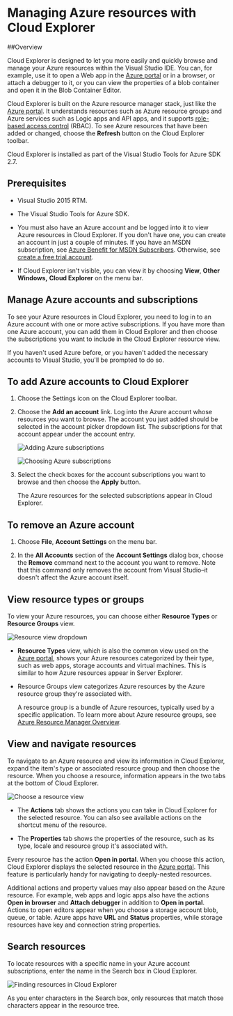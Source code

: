 <properties 
   pageTitle="Managing Azure resources with Cloud Explorer | Microsoft Azure"
   description="Learn how to use Cloud Explorer to browse and manage Azure resources within Visual Studio."
   services="visual-studio-online"
   documentationCenter="na"
   authors="TomArcher"
   manager="douge"
   editor="" />
<tags 
   ms.service="multiple"
   ms.devlang="dotnet"
   ms.topic="article"
   ms.tgt_pltfrm="na"
   ms.workload="multiple"
   ms.date="08/15/2016"
   ms.author="tarcher" />

# Managing Azure resources with Cloud Explorer

##Overview

Cloud Explorer is designed to let you more easily and quickly browse and manage your Azure resources within the Visual Studio IDE. You can, for example, use it to open a Web app in the [Azure portal](http://go.microsoft.com/fwlink/p/?LinkID=525040) or in a browser, or attach a debugger to it, or you can view the properties of a blob container and open it in the Blob Container Editor.

Cloud Explorer is built on the Azure resource manager stack, just like the [Azure portal](http://go.microsoft.com/fwlink/p/?LinkID=525040). It understands resources such as Azure resource groups and Azure services such as Logic apps and API apps, and it supports [role-based access control](./active-directory/role-based-access-control-configure.md) (RBAC). To see Azure resources that have been added or changed, choose the **Refresh** button on the Cloud Explorer toolbar.

Cloud Explorer is installed as part of the Visual Studio Tools for Azure SDK 2.7. 

## Prerequisites

- Visual Studio 2015 RTM.

- The Visual Studio Tools for Azure SDK. 
- You must also have an Azure account and be logged into it to view Azure resources in Cloud Explorer. If you don't have one, you can create an account in just a couple of minutes. If you have an MSDN subscription, see [Azure Benefit for MSDN Subscribers](https://azure.microsoft.com/pricing/member-offers/msdn-benefits-details/). Otherwise, see [create a free trial account](https://azure.microsoft.com/pricing/free-trial/).

- If Cloud Explorer isn't visible, you can view it by choosing **View**, **Other Windows,** **Cloud Explorer** on the menu bar.

## Manage Azure accounts and subscriptions

To see your Azure resources in Cloud Explorer, you need to log in to an Azure account with one or more active subscriptions. If you have more than one Azure account, you can add them in Cloud Explorer and then choose the subscriptions you want to include in the Cloud Explorer resource view.

If you haven't used Azure before, or you haven't added the necessary accounts to Visual Studio, you'll be prompted to do so.

## To add Azure accounts to Cloud Explorer

1. Choose the Settings icon on the Cloud Explorer toolbar.

1. Choose the **Add an account** link. Log into the Azure account whose resources you want to browse. The account you just added should be selected in the account picker dropdown list. The subscriptions for that account appear under the account entry.

    ![Adding Azure subscriptions](./media/vs-azure-tools-resources-managing-with-cloud-explorer/IC819514.png)

    ![Choosing Azure subscriptions](./media/vs-azure-tools-resources-managing-with-cloud-explorer/IC819515.png)

1. Select the check boxes for the account subscriptions you want to browse and then choose the **Apply** button.

    The Azure resources for the selected subscriptions appear in Cloud Explorer.

## To remove an Azure account

1. Choose **File**, **Account Settings** on the menu bar.

1. In the **All Accounts** section of the **Account Settings** dialog box, choose the **Remove** command next to the account you want to remove. Note that this command only removes the account from Visual Studio–it doesn't affect the Azure account itself.

## View resource types or groups

To view your Azure resources, you can choose either **Resource Types** or **Resource Groups** view.

![Resource view dropdown](./media/vs-azure-tools-resources-managing-with-cloud-explorer/IC819516.png)

- **Resource Types** view, which is also the common view used on the [Azure portal](http://go.microsoft.com/fwlink/p/?LinkID=525040), shows your Azure resources categorized by their type, such as web apps, storage accounts and virtual machines. This is similar to how Azure resources appear in Server Explorer.

- Resource Groups view categorizes Azure resources by the Azure resource group they're associated with.

 
	A resource group is a bundle of Azure resources, typically used by a specific application. To learn more about Azure resource groups, see [Azure Resource Manager Overview](./resource-group-overview.md).

## View and navigate resources

To navigate to an Azure resource and view its information in Cloud Explorer, expand the item's type or associated resource group and then choose the resource. When you choose a resource, information appears in the two tabs at the bottom of Cloud Explorer.

![Choose a resource view](./media/vs-azure-tools-resources-managing-with-cloud-explorer/IC819517.png)

- The **Actions** tab shows the actions you can take in Cloud Explorer for the selected resource. You can also see available actions on the shortcut menu of the resource.

- The **Properties** tab shows the properties of the resource, such as its type, locale and resource group it's associated with.

Every resource has the action **Open in portal**. When you choose this action, Cloud Explorer displays the selected resource in the [Azure portal](http://go.microsoft.com/fwlink/p/?LinkID=525040). This feature is particularly handy for navigating to deeply-nested resources.

Additional actions and property values may also appear based on the Azure resource. For example, web apps and logic apps also have the actions **Open in browser** and **Attach debugger** in addition to **Open in portal**. Actions to open editors appear when you choose a storage account blob, queue, or table. Azure apps have **URL** and **Status** properties, while storage resources have key and connection string properties.

## Search resources

To locate resources with a specific name in your Azure account subscriptions, enter the name in the Search box in Cloud Explorer.

![Finding resources in Cloud Explorer](./media/vs-azure-tools-resources-managing-with-cloud-explorer/IC820394.png)

As you enter characters in the Search box, only resources that match those characters appear in the resource tree.

